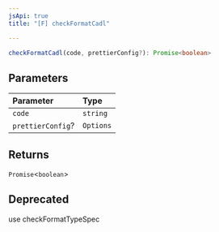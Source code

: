 ```yaml
---
jsApi: true
title: "[F] checkFormatCadl"

---
```

```ts
checkFormatCadl(code, prettierConfig?): Promise<boolean>
```

## Parameters

| Parameter | Type |
| :------ | :------ |
| `code` | `string` |
| `prettierConfig`? | `Options` |

## Returns

`Promise`<`boolean`\>

## Deprecated

use checkFormatTypeSpec
